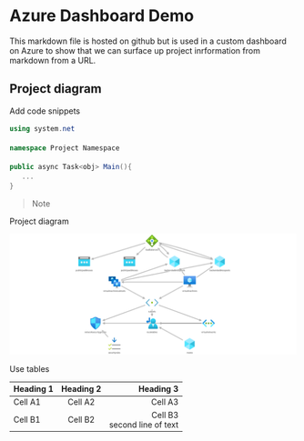 # Azure Dashboard Demo

This markdown file is hosted on github but is used in a custom dashboard on Azure to show that we can surface up project inrformation from markdown from a URL.

## Project diagram

Add code snippets

```csharp
using system.net

namespace Project Namespace

public async Task<obj> Main(){
   ...
}
```

>Note

Project diagram

![project image](./images/img1.png)

Use tables

|                   Heading 1                    |                Heading 2                  |                     Heading 3                |  
|------------------------------------------------------|:------------------------------------------------------:|------------------------------------------------------:|  
|        Cell A1             |                 Cell A2          |         Cell A3           |  
| Cell B1 | Cell B2 | Cell B3<br/>second line of text |

